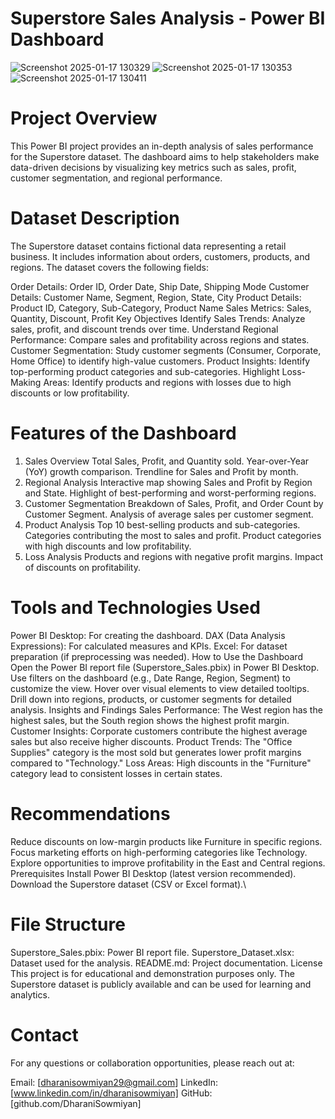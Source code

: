 Superstore Sales Analysis - Power BI Dashboard
=
![Screenshot 2025-01-17 130329](https://github.com/user-attachments/assets/42e21a62-516f-4ec3-9d36-315a8481f29d)
![Screenshot 2025-01-17 130353](https://github.com/user-attachments/assets/5b9d8935-cde2-4b1f-93fd-ba6b329905c7)
![Screenshot 2025-01-17 130411](https://github.com/user-attachments/assets/bf8e8630-a8fe-4acb-af9e-60b74102ab5c)

Project Overview
=
This Power BI project provides an in-depth analysis of sales performance for the Superstore dataset. The dashboard aims to help stakeholders make data-driven decisions by visualizing key metrics such as sales, profit, customer segmentation, and regional performance.

Dataset Description
=
The Superstore dataset contains fictional data representing a retail business. It includes information about orders, customers, products, and regions. The dataset covers the following fields:

Order Details: Order ID, Order Date, Ship Date, Shipping Mode
Customer Details: Customer Name, Segment, Region, State, City
Product Details: Product ID, Category, Sub-Category, Product Name
Sales Metrics: Sales, Quantity, Discount, Profit
Key Objectives
Identify Sales Trends:
Analyze sales, profit, and discount trends over time.
Understand Regional Performance:
Compare sales and profitability across regions and states.
Customer Segmentation:
Study customer segments (Consumer, Corporate, Home Office) to identify high-value customers.
Product Insights:
Identify top-performing product categories and sub-categories.
Highlight Loss-Making Areas:
Identify products and regions with losses due to high discounts or low profitability.

Features of the Dashboard
=
1. Sales Overview 
Total Sales, Profit, and Quantity sold.
Year-over-Year (YoY) growth comparison.
Trendline for Sales and Profit by month.
2. Regional Analysis
Interactive map showing Sales and Profit by Region and State.
Highlight of best-performing and worst-performing regions.
3. Customer Segmentation
Breakdown of Sales, Profit, and Order Count by Customer Segment.
Analysis of average sales per customer segment.
4. Product Analysis
Top 10 best-selling products and sub-categories.
Categories contributing the most to sales and profit.
Product categories with high discounts and low profitability.
5. Loss Analysis
Products and regions with negative profit margins.
Impact of discounts on profitability.

Tools and Technologies Used
=
Power BI Desktop: For creating the dashboard.
DAX (Data Analysis Expressions): For calculated measures and KPIs.
Excel: For dataset preparation (if preprocessing was needed).
How to Use the Dashboard
Open the Power BI report file (Superstore_Sales.pbix) in Power BI Desktop.
Use filters on the dashboard (e.g., Date Range, Region, Segment) to customize the view.
Hover over visual elements to view detailed tooltips.
Drill down into regions, products, or customer segments for detailed analysis.
Insights and Findings
Sales Performance: The West region has the highest sales, but the South region shows the highest profit margin.
Customer Insights: Corporate customers contribute the highest average sales but also receive higher discounts.
Product Trends: The "Office Supplies" category is the most sold but generates lower profit margins compared to "Technology."
Loss Areas: High discounts in the "Furniture" category lead to consistent losses in certain states.

Recommendations
=
Reduce discounts on low-margin products like Furniture in specific regions.
Focus marketing efforts on high-performing categories like Technology.
Explore opportunities to improve profitability in the East and Central regions.
Prerequisites
Install Power BI Desktop (latest version recommended).
Download the Superstore dataset (CSV or Excel format).\

File Structure
=
Superstore_Sales.pbix: Power BI report file.
Superstore_Dataset.xlsx: Dataset used for the analysis.
README.md: Project documentation.
License
This project is for educational and demonstration purposes only. The Superstore dataset is publicly available and can be used for learning and analytics.

Contact
=
For any questions or collaboration opportunities, please reach out at:

Email: [dharanisowmiyan29@gmail.com]
LinkedIn: [www.linkedin.com/in/dharanisowmiyan]
GitHub: [github.com/DharaniSowmiyan]
